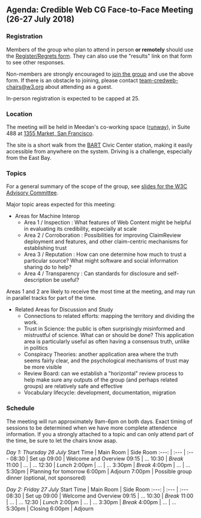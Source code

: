 ## Agenda: Credible Web CG Face-to-Face Meeting (26-27 July 2018)

### Registration

Members of the group who plan to attend in person **or remotely** should use the [Register/Regrets form](https://www.w3.org/2002/09/wbs/103073/credweb-f2f2/).  They can also use the "results" link on that form to see other responses.

Non-members are strongly encouraged to [join the group](https://www.w3.org/community/wp-login.php?redirect_to=%2Fcommunity%2Fcredibility%2Fjoin) and use the above form.  If there is an obstacle to joining, please contact team-credweb-chairs@w3.org about attending as a guest.

In-person registration is expected to be capped at 25.

### Location

The meeting will be held in Meedan's co-working space ([runway](http://www.runway.is/)), in Suite 488 at [1355 Market, San Francisco](https://www.google.com/maps/place/Market+Square,+1355+Market+St,+San+Francisco,+CA+94103/@37.7768337,-122.4185642,17z/).

The site is a short walk from the [BART](https://www.bart.gov/) Civic Center station, making it easily accessible from anywhere on the system.  Driving is a challenge, especially from the East Bay.

### Topics

For a general summary of the scope of the group, see [slides for the W3C Advisory Committee](http://hawke.org/talk-ac-2018/).

Major topic areas expected for this meeting:

* Areas for Machine Interop
    * Area 1 / Inspection : What features of Web Content might be helpful in evaluating its credibility, especially at scale
    * Area 2 / Corroboration : Possibilities for improving ClaimReview deployment and features, and other claim-centric mechanisms for establishing trust
    * Area 3 / Reputation : How can one determine how much to trust a particular source?  What might software and social information sharing do to help?
    * Area 4 / Transparency : Can standards for disclosure and self-description be useful?

Areas 1 and 2 are likely to receive the most time at the meeting, and may run in parallel tracks for part of the time.

* Related Areas for Discussion and Study
    * Connections to related efforts: mapping the territory and dividing the work.
    * Trust in Science: the public is often surprisingly misinformed and mistrustful of science.  What can or should be done?  This application area is particularly useful as often having a consensus truth, unlike in politics
    * Conspiracy Theories: another application area where the truth seems fairly clear, and the psychological mechanisms of trust may be more visible   
    * Review Board: can we establish a "horizontal" review process to help make sure any outputs of the group (and perhaps related groups) are relatively safe and effective 
    * Vocabulary lifecycle: development, documentation, migration

### Schedule

The meeting will run approximately 9am-6pm on both days.  Exact timing
of sessions to be determined when we have more complete attendence
information.  If you a strongly attached to a topic and can only
attend part of the time, be sure to let the chairs know asap.

*Day 1: Thursday 26 July*
Start Time | Main Room | Side Room
:---: | :--- | :---
08:30 | Set up
09:00 | Welcome and Overview
09:15 | ...
10:30 | _Break_
11:00 | ... | ...
12:30 | _Lunch_
2:00pm | ... | ...
3:30pm | _Break_
4:00pm | ... | ...
5:30pm | Planning for tomorrow
6:00pm | Adjourn
7:00pm | Possible group dinner (optional, not sponsored)

*Day 2: Friday 27 July*
Start Time | Main Room | Side Room
:---: | :--- | :---
08:30 | Set up
09:00 | Welcome and Overview
09:15 | ...
10:30 | _Break_
11:00 | ... | ...
12:30 | _Lunch_
2:00pm | ... | ...
3:30pm | _Break_
4:00pm | ... | ...
5:30pm | Closing
6:00pm | Adjourn
